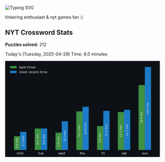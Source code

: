 ![Typing SVG](https://readme-typing-svg.demolab.com?font=Fira+Code&size=16&pause=700&color=FFFFFF&width=435&lines=hi+i'm+aimee!;nice+to+see+you+here!)

tinkering enthusiast & nyt games fan :)
<!-- START NYT-STATS -->
## NYT Crossword Stats
**Puzzles solved:** 212

Today's (Tuesday, 2025-04-29) Time: 8.0 minutes


![Solve Times](./nyt_stats_graph.png)
<!-- END NYT-STATS -->
